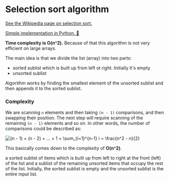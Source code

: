 # Selection sort algorithm

[See the Wikipedia page on selection sort.](https://en.wikipedia.org/wiki/Selection_sort)

[Simple implementation in Python. 🐍](./selection_sort.py)

**Time complexity is O(n^2).** Because of that this algorithm is not very efficient on large arrays.

The main idea is that we divide the list (array) into two parts:

- sorted sublist which is built up from left ot right. Initially it's empty
- unsorted sublist

Algorithm works by finding the smallest element of the unsorted sublist and then appends it to the
sorted sublist.

### Complexity

We are scanning `n` elements and then taking `(n - 1)` comparisons, and then swapping their
position. The next step will require scanning of the remaining `(n - 1)` elements and so on. In
other words, the number of comparisons could be described as:

![$(n - 1) + (n - 2) + ... + 1 = \sum_{i=1}^{n-1} i = \frac{n^2 - n}{2}$](<https://render.githubusercontent.com/render/math?math=%24(n%20-%201)%20%2B%20(n%20-%202)%20%2B%20...%20%2B%201%20%3D%20%5Csum_%7Bi%3D1%7D%5E%7Bn-1%7D%20i%20%3D%20%5Cfrac%7Bn%5E2%20-%20n%7D%7B2%7D%24>)

This basically comes down to the complexity of **O(n^2)**.

a sorted sublist of items which is built up from left to right at the front (left) of the list and a
sublist of the remaining unsorted items that occupy the rest of the list. Initially, the sorted
sublist is empty and the unsorted sublist is the entire input list.
